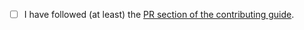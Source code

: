 <!-- Thank you so much for your PR, your contribution is appreciated! ❤️ -->

- [ ] I have followed (at least) the [PR section of the contributing guide](https://github.com/portfoliotracker/portfoliotracker/blob/HEAD/.github/CONTRIBUTING.md#submitting-a-pull-request).
